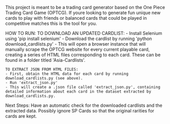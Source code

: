 This project is meant to be a trading card generator based on the One Piece Trading Card Game (OPTCG). If youre looking to generate fun unique new cards to play with friends or balanced cards that could be played in competitive matches this is the tool for you.

HOW TO RUN:
    TO DOWNLOAD AN UPDATED CARDLIST:
    - Install Selenium using 'pip install selenium'
    - Download the cardlist by running 'python download_cardlists.py'
    - This will open a browser instance that will manually scrape the OPTCG website for every current playable card, creating a series of HTML files corresponding
    to each card. These can be found in a folder titled 'Asia-Cardlists'.

    TO EXTRACT JSON FROM HTML FILES:
    - First, obtain the HTML data for each card by running download_cardlists.py (see above).
    - Run 'extract_json.py'
    - This will create a .json file called 'extract_json.py', containing detailed information about each card in the dataset extracted by download_cardlists.py.

Next Steps:
Have an automatic check for the downloaded cardlists and the extracted data.
Possibly ignore SP Cards so that the original rarities for cards are kept.
